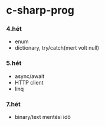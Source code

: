 # c-sharp-prog
### 4.hét
- enum
- dictionary, try/catch(mert volt null)
### 5.hét
- async/await
- HTTP client
- linq
### 7.hét
- binary/text mentési idő
